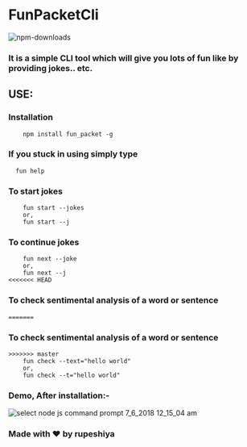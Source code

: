 

# FunPacketCli

  <img src="https://img.shields.io/badge/dynamic/json.svg?label=Downloads&url=https%3A%2F%2Fapi.npmjs.org%2Fdownloads%2Fpoint%2Flast-month%2Ffun_packet&query=downloads&colorB=%2307ef22&prefix=Last-month%3A-" alt="npm-downloads">
  </img>


### It is a simple CLI tool which will give you lots of fun like by providing jokes.. etc.

## USE:

### Installation

```
    npm install fun_packet -g

```

### If you stuck in using simply type

```
  fun help
```
### To start jokes
```
    fun start --jokes
    or,
    fun start --j
```

### To continue jokes

```
    fun next --joke
    or,
    fun next --j
<<<<<<< HEAD
```

### To check sentimental analysis of a word or sentence

```
=======
```

### To check sentimental analysis of a word or sentence

```
>>>>>>> master
    fun check --text="hello world"
    or,
    fun check --t="hello world"

```
### Demo, After installation:-
![select node js command prompt 7_6_2018 12_15_04 am](https://user-images.githubusercontent.com/31209617/42374187-38344a4e-80cc-11e8-85e7-d7691b545e25.gif)

### Made with :heart: by rupeshiya
